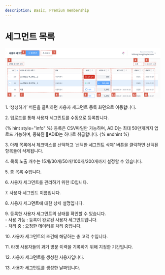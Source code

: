 ```yaml
---
description: Basic, Premium membership
---
```


# 세그먼트 목록

![](<../.gitbook/assets/image (41).png>)

1\. ‘생성하기’ 버튼을 클릭하면 사용자 세그먼트 등록 화면으로 이동합니다.

2\. 업로드를 통해 사용자 세그먼트를 수동으로 등록합니다.

{% hint style="info" %}
등록은 CSV파일만 가능하며, ADID는 최대 50만개까지 업로드 가능하며, 중복된 ADID는 하나로 취급합니다.
{% endhint %}

3\. 아래 목록에서 체크박스를 선택하고 ‘선택한 세그먼트 삭제' 버튼을 클릭하면 선택된 항목들이 삭제됩니다.

4\. 목록 노출 개수는 15개/30개/50개/100개/200개까지 설정할 수 있습니다.

5\. 총 목록 수입니다.

6\. 사용자 세그먼트를 관리하기 위한 ID입니다.

7\. 사용자 세그먼트 이름입니다.&#x20;

8\. 사용자 세그먼트에 대한 상세 설명입니다.

9\. 등록한 사용자 세그먼트의 상태를 확인할 수 있습니다.\
&#x20;   \- 사용 가능 : 등록이 완료된 사용자 세그먼트입니다.\
&#x20;   \- 처리 중    : 요청한 데이터를 처리 중입니다.

10\. 사용자 세그먼트의 조건에 해당하는 총 고객 수입니다.

11\. 타겟 사용자들의 과거 방문 이력을 기록하기 위해 지정한 기간입니다.

12\. 사용자 세그먼트를 생성한 사용자입니다.

13\. 사용자 세그먼트를 생성한 날짜입니다.

